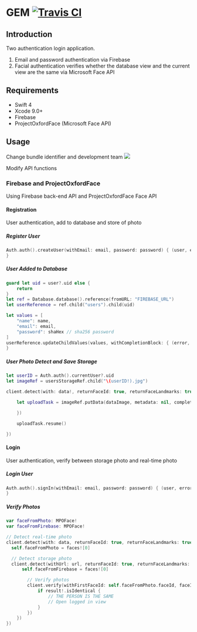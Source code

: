 # GEM [![Travis CI](https://travis-ci.com/emreozdil/GEM.svg?token=W1PFc5VyLR7zwNLsVzpB&branch=master)](https://travis-ci.com/emreozdil/GEM/builds)

## Introduction
Two authentication login application.
1. Email and password authentication via Firebase
2. Facial authentication verifies whether the database view and the current view are the same via Microsoft Face API

## Requirements
- Swift 4
- Xcode 9.0+
- Firebase
- ProjectOxfordFace (Microsoft Face API)

## Usage
Change bundle identifier and development team
<img src="https://firebasestorage.googleapis.com/v0/b/gem-ios-3a8e7.appspot.com/o/Project%20Settings.png?alt=media&token=6eaf3975-2424-46ac-b827-e42e53f9adbc">

Modify API functions

### Firebase and ProjectOxfordFace
Using Firebase back-end API and ProjectOxfordFace Face API

#### Registration
User authentication, add to database and store of photo

##### Register User
```swift
Auth.auth().createUser(withEmail: email, password: password) { (user, error) in
}
```

##### User Added to Database
```swift
guard let uid = user?.uid else {
    return
}
let ref = Database.database().reference(fromURL: "FIREBASE_URL")
let userReference = ref.child("users").child(uid)

let values = [
    "name": name,
    "email": email,
    "password": shaHex // sha256 password
]
userReference.updateChildValues(values, withCompletionBlock: { (error, reference) in
}
```
##### User Photo Detect and Save Storage
```swift
let userID = Auth.auth().currentUser?.uid
let imageRef = usersStorageRef.child("\(userID!).jpg")

client.detect(with: data!, returnFaceId: true, returnFaceLandmarks: true, returnFaceAttributes: [], completionBlock: { (faces, error) in

    let uploadTask = imageRef.putData(dataImage, metadata: nil, completion: { (metadata, error) in

    })

    uploadTask.resume()

})
```

#### Login
User authentication, verify between storage photo and real-time photo

##### Login User
```swift
Auth.auth().signIn(withEmail: email, password: password) { (user, error) in
}
```

##### Verify Photos
```swift
var faceFromPhoto: MPOFace!
var faceFromFirebase: MPOFace!

// Detect real-time photo
client.detect(with: data, returnFaceId: true, returnFaceLandmarks: true, returnFaceAttributes: [], completionBlock: { (faces, error) in
  self.faceFromPhoto = faces![0]

  // Detect storage photo
  client.detect(withUrl: url, returnFaceId: true, returnFaceLandmarks: true, returnFaceAttributes: [], completionBlock: { (faces, error) in
      self.faceFromFirebase = faces![0]

        // Verify photos
        client.verify(withFirstFaceId: self.faceFromPhoto.faceId, faceId2: self.faceFromFirebase.faceId, completionBlock: { (result, error) in
            if result!.isIdentical {
                // THE PERSON IS THE SAME
                // Open logged in view
            }
        })
    })
})
```
